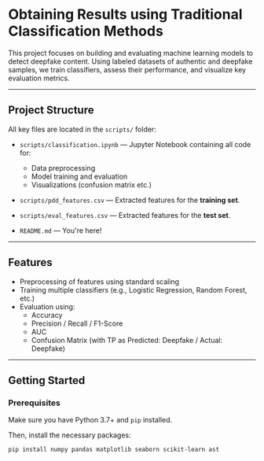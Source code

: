 # Obtaining Results using Traditional Classification Methods

This project focuses on building and evaluating machine learning models to detect deepfake content. Using labeled datasets of authentic and deepfake samples, we train classifiers, assess their performance, and visualize key evaluation metrics.

---

## Project Structure

All key files are located in the `scripts/` folder:

- `scripts/classification.ipynb` — Jupyter Notebook containing all code for:
  - Data preprocessing
  - Model training and evaluation
  - Visualizations (confusion matrix etc.)
- `scripts/pdd_features.csv` — Extracted features for the **training set**.
- `scripts/eval_features.csv` — Extracted features for the **test set**.

- `README.md` — You're here!

---

## Features

- Preprocessing of features using standard scaling
- Training multiple classifiers (e.g., Logistic Regression, Random Forest, etc.)
- Evaluation using:
  - Accuracy
  - Precision / Recall / F1-Score
  - AUC
  - Confusion Matrix (with TP as Predicted: Deepfake / Actual: Deepfake)

---

## Getting Started

### Prerequisites

Make sure you have Python 3.7+ and `pip` installed. 

Then, install the necessary packages:

```bash
pip install numpy pandas matplotlib seaborn scikit-learn ast